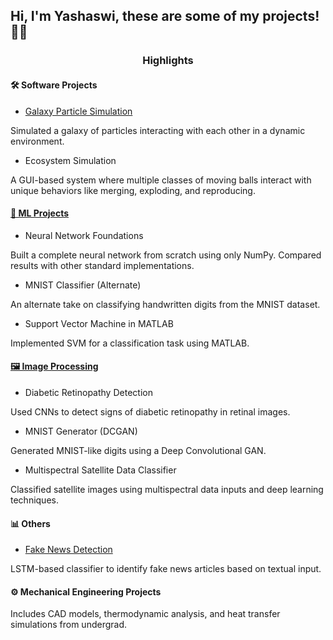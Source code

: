 <h2> Hi, I'm Yashaswi, these are some of my projects! 👨‍💻 </h2>

<h3><p align="center"><strong>Highlights</strong></p></h3>

<h4>🛠️ Software Projects</h4>

- <a href = "https://github.com/y-sood/misc/tree/main/ecosystem-simulation/files" >Galaxy Particle Simulation</a>
<p>Simulated a galaxy of particles interacting with each other in a dynamic environment.</p>

- Ecosystem Simulation
<p>A GUI-based system where multiple classes of moving balls interact with unique behaviors like merging, exploding, and reproducing.</p>

<h4><a href="https://github.com/y-sood/ml-projects">🤖 ML Projects</a></h4>

- Neural Network Foundations
<p>Built a complete neural network from scratch using only NumPy. Compared results with other standard implementations.</p> 

- MNIST Classifier (Alternate)
<p>An alternate take on classifying handwritten digits from the MNIST dataset.</p>

- Support Vector Machine in MATLAB
<p>Implemented SVM for a classification task using MATLAB.</p>

<h4><a href = "https://github.com/y-sood/image-processing">🖼️ Image Processing</a></h4>

- Diabetic Retinopathy Detection
<p>Used CNNs to detect signs of diabetic retinopathy in retinal images.</p>

- MNIST Generator (DCGAN)
<p>Generated MNIST-like digits using a Deep Convolutional GAN.</p>

- Multispectral Satellite Data Classifier
<p>Classified satellite images using multispectral data inputs and deep learning techniques.</p>

<h4>📊 Others</h4>

- <a href = "https://github.com/y-sood/NLP"> Fake News Detection</a>
<p>LSTM-based classifier to identify fake news articles based on textual input.</p>

<h4>⚙️ Mechanical Engineering Projects</h4>
<p>Includes CAD models, thermodynamic analysis, and heat transfer simulations from undergrad.</p>

